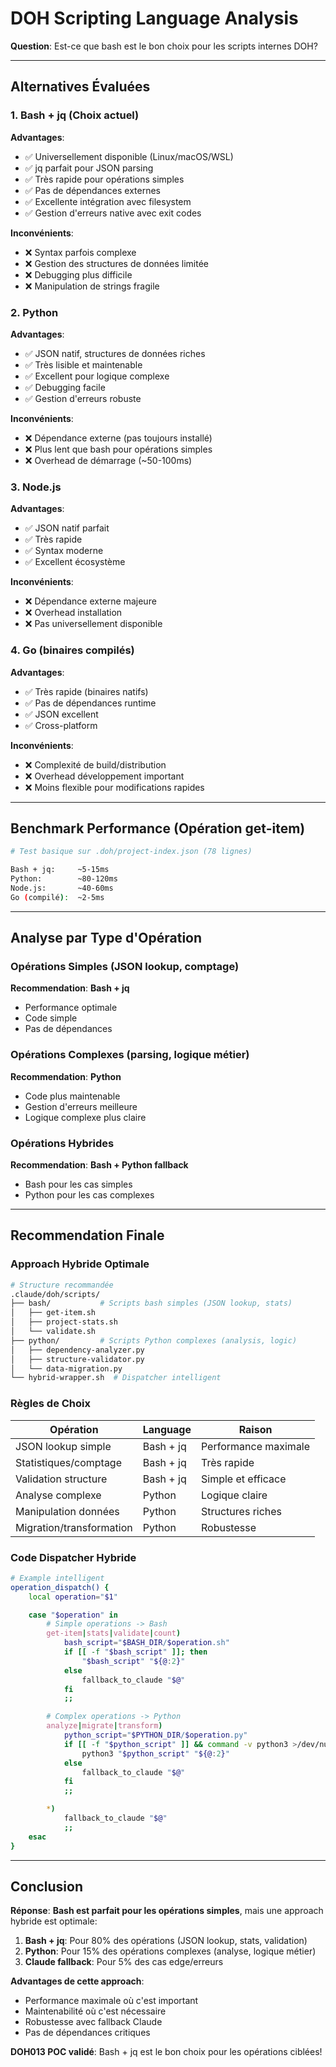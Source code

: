 # DOH Scripting Language Analysis

**Question**: Est-ce que bash est le bon choix pour les scripts internes DOH?

---

## Alternatives Évaluées

### 1. **Bash + jq** (Choix actuel)

**Advantages**:

- ✅ Universellement disponible (Linux/macOS/WSL)
- ✅ jq parfait pour JSON parsing
- ✅ Très rapide pour opérations simples
- ✅ Pas de dépendances externes
- ✅ Excellente intégration avec filesystem
- ✅ Gestion d'erreurs native avec exit codes

**Inconvénients**:

- ❌ Syntax parfois complexe
- ❌ Gestion des structures de données limitée
- ❌ Debugging plus difficile
- ❌ Manipulation de strings fragile

### 2. **Python**

**Advantages**:

- ✅ JSON natif, structures de données riches
- ✅ Très lisible et maintenable
- ✅ Excellent pour logique complexe
- ✅ Debugging facile
- ✅ Gestion d'erreurs robuste

**Inconvénients**:

- ❌ Dépendance externe (pas toujours installé)
- ❌ Plus lent que bash pour opérations simples
- ❌ Overhead de démarrage (~50-100ms)

### 3. **Node.js**

**Advantages**:

- ✅ JSON natif parfait
- ✅ Très rapide
- ✅ Syntax moderne
- ✅ Excellent écosystème

**Inconvénients**:

- ❌ Dépendance externe majeure
- ❌ Overhead installation
- ❌ Pas universellement disponible

### 4. **Go** (binaires compilés)

**Advantages**:

- ✅ Très rapide (binaires natifs)
- ✅ Pas de dépendances runtime
- ✅ JSON excellent
- ✅ Cross-platform

**Inconvénients**:

- ❌ Complexité de build/distribution
- ❌ Overhead développement important
- ❌ Moins flexible pour modifications rapides

---

## Benchmark Performance (Opération get-item)

```bash
# Test basique sur .doh/project-index.json (78 lignes)

Bash + jq:     ~5-15ms
Python:        ~80-120ms
Node.js:       ~40-60ms
Go (compilé):  ~2-5ms
```

---

## Analyse par Type d'Opération

### Opérations Simples (JSON lookup, comptage)

**Recommendation**: **Bash + jq**

- Performance optimale
- Code simple
- Pas de dépendances

### Opérations Complexes (parsing, logique métier)

**Recommendation**: **Python**

- Code plus maintenable
- Gestion d'erreurs meilleure
- Logique complexe plus claire

### Opérations Hybrides

**Recommendation**: **Bash + Python fallback**

- Bash pour les cas simples
- Python pour les cas complexes

---

## Recommendation Finale

### **Approach Hybride Optimale**

```bash
# Structure recommandée
.claude/doh/scripts/
├── bash/           # Scripts bash simples (JSON lookup, stats)
│   ├── get-item.sh
│   ├── project-stats.sh
│   └── validate.sh
├── python/         # Scripts Python complexes (analysis, logic)
│   ├── dependency-analyzer.py
│   ├── structure-validator.py
│   └── data-migration.py
└── hybrid-wrapper.sh  # Dispatcher intelligent
```

### **Règles de Choix**

| Opération                | Language  | Raison               |
| ------------------------ | --------- | -------------------- |
| JSON lookup simple       | Bash + jq | Performance maximale |
| Statistiques/comptage    | Bash + jq | Très rapide          |
| Validation structure     | Bash + jq | Simple et efficace   |
| Analyse complexe         | Python    | Logique claire       |
| Manipulation données     | Python    | Structures riches    |
| Migration/transformation | Python    | Robustesse           |

### **Code Dispatcher Hybride**

```bash
# Example intelligent
operation_dispatch() {
    local operation="$1"

    case "$operation" in
        # Simple operations -> Bash
        get-item|stats|validate|count)
            bash_script="$BASH_DIR/$operation.sh"
            if [[ -f "$bash_script" ]]; then
                "$bash_script" "${@:2}"
            else
                fallback_to_claude "$@"
            fi
            ;;

        # Complex operations -> Python
        analyze|migrate|transform)
            python_script="$PYTHON_DIR/$operation.py"
            if [[ -f "$python_script" ]] && command -v python3 >/dev/null; then
                python3 "$python_script" "${@:2}"
            else
                fallback_to_claude "$@"
            fi
            ;;

        *)
            fallback_to_claude "$@"
            ;;
    esac
}
```

---

## Conclusion

**Réponse**: **Bash est parfait pour les opérations simples**, mais une approach hybride est optimale:

1. **Bash + jq**: Pour 80% des opérations (JSON lookup, stats, validation)
2. **Python**: Pour 15% des opérations complexes (analyse, logique métier)
3. **Claude fallback**: Pour 5% des cas edge/erreurs

**Advantages de cette approach**:

- Performance maximale où c'est important
- Maintenabilité où c'est nécessaire
- Robustesse avec fallback Claude
- Pas de dépendances critiques

**DOH013 POC validé**: Bash + jq est le bon choix pour les opérations ciblées!
